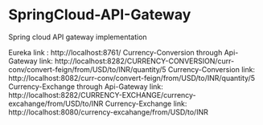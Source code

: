 # SpringCloud-API-Gateway
Spring cloud API gateway implementation

Eureka link : <a>http://localhost:8761/</a>
Currency-Conversion through Api-Gateway link: <a>http://localhost:8282/CURRENCY-CONVERSION/curr-conv/convert-feign/from/USD/to/INR/quantity/5</a>
Currency-Conversion link: <a>http://localhost:8082/curr-conv/convert-feign/from/USD/to/INR/quantity/5</a>
Currency-Exchange through Api-Gateway link: <a>http://localhost:8282/CURRENCY-EXCHANGE/currency-excahange/from/USD/to/INR</a>
Currency-Exchange link: <a>http://localhost:8080/currency-excahange/from/USD/to/INR</a>
